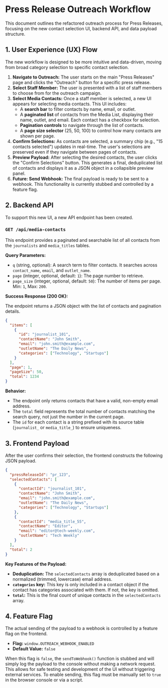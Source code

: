 # Press Release Outreach Workflow

This document outlines the refactored outreach process for Press Releases, focusing on the new contact selection UI, backend API, and data payload structure.

## 1. User Experience (UX) Flow

The new workflow is designed to be more intuitive and data-driven, moving from broad category selection to specific contact selection.

1.  **Navigate to Outreach:** The user starts on the main "Press Releases" page and clicks the "Outreach" button for a specific press release.
2.  **Select Staff Member:** The user is presented with a list of staff members to choose from for the outreach campaign.
3.  **Select Media Contacts:** Once a staff member is selected, a new UI appears for selecting media contacts. This UI includes:
    -   A **search bar** to filter contacts by name, email, or outlet.
    -   A **paginated list** of contacts from the Media List, displaying their name, outlet, and email. Each contact has a checkbox for selection.
    -   **Pagination controls** to navigate through the list of contacts.
    -   A **page size selector** (25, 50, 100) to control how many contacts are shown per page.
4.  **Confirm Selections:** As contacts are selected, a summary chip (e.g., "15 contacts selected") updates in real-time. The user's selections are preserved even if they navigate between pages of contacts.
5.  **Preview Payload:** After selecting the desired contacts, the user clicks the "Confirm Selections" button. This generates a final, deduplicated list of contacts and displays it as a JSON object in a collapsible preview panel.
6.  **Future: Send Webhook:** The final payload is ready to be sent to a webhook. This functionality is currently stubbed and controlled by a feature flag.

## 2. Backend API

To support this new UI, a new API endpoint has been created.

### `GET /api/media-contacts`

This endpoint provides a paginated and searchable list of all contacts from the `journalists` and `media_titles` tables.

**Query Parameters:**

-   `q` (string, optional): A search term to filter contacts. It searches across `contact_name`, `email`, and `outlet_name`.
-   `page` (integer, optional, default: `1`): The page number to retrieve.
-   `page_size` (integer, optional, default: `50`): The number of items per page. Min: `1`, Max: `200`.

**Success Response (200 OK):**

The endpoint returns a JSON object with the list of contacts and pagination details.

```json
{
  "items": [
    {
      "id": "journalist_101",
      "contactName": "John Smith",
      "email": "john.smith@example.com",
      "outletName": "The Daily News",
      "categories": ["Technology", "Startups"]
    }
  ],
  "page": 1,
  "pageSize": 50,
  "total": 1234
}
```

**Behavior:**

-   The endpoint only returns contacts that have a valid, non-empty email address.
-   The `total` field represents the total number of contacts matching the search query, not just the number in the current page.
-   The `id` for each contact is a string prefixed with its source table (`journalist_` or `media_title_`) to ensure uniqueness.

## 3. Frontend Payload

After the user confirms their selection, the frontend constructs the following JSON payload.

```json
{
  "pressReleaseId": "pr_123",
  "selectedContacts": [
    {
      "contactId": "journalist_101",
      "contactName": "John Smith",
      "email": "john.smith@example.com",
      "outletName": "The Daily News",
      "categories": ["Technology", "Startups"]
    },
    {
      "contactId": "media_title_55",
      "contactName": "Editor",
      "email": "editor@tech-weekly.com",
      "outletName": "Tech Weekly"
    }
  ],
  "total": 2
}
```

**Key Features of the Payload:**

-   **Deduplication:** The `selectedContacts` array is deduplicated based on a normalized (trimmed, lowercase) email address.
-   **`categories` key:** This key is only included in a contact object if the contact has categories associated with them. If not, the key is omitted.
-   **`total`:** This is the final count of unique contacts in the `selectedContacts` array.

## 4. Feature Flag

The actual sending of the payload to a webhook is controlled by a feature flag on the frontend.

-   **Flag:** `window.OUTREACH_WEBHOOK_ENABLED`
-   **Default Value:** `false`

When this flag is `false`, the `sendToWebhook()` function is stubbed and will simply log the payload to the console without making a network request. This allows for safe testing and development of the UI without triggering external services. To enable sending, this flag must be manually set to `true` in the browser console or via a script.
